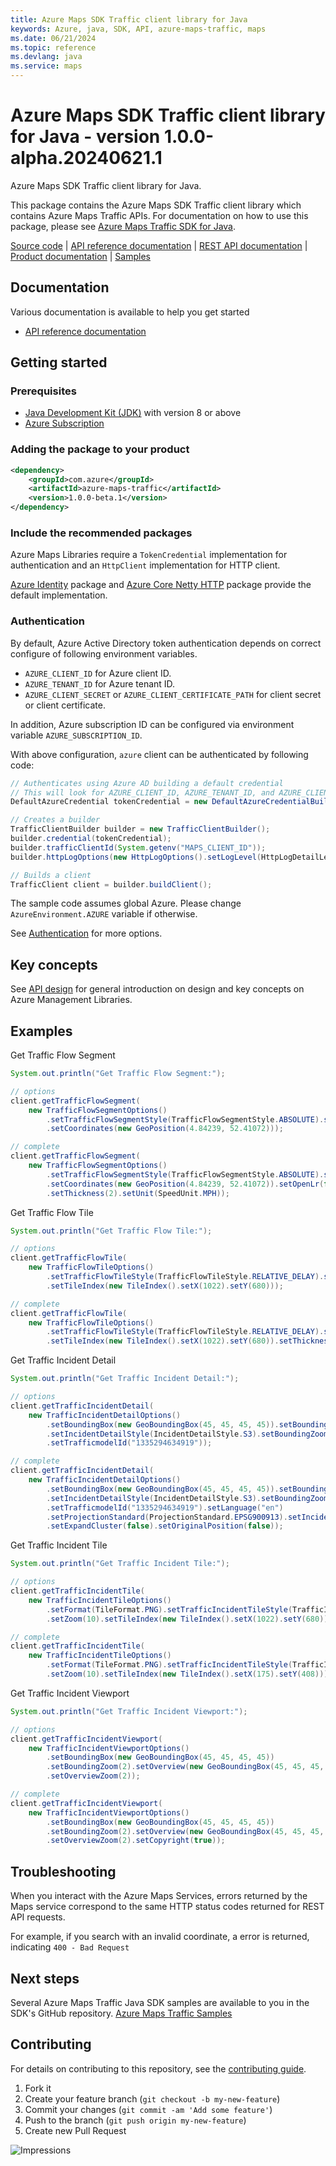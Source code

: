```yaml
---
title: Azure Maps SDK Traffic client library for Java
keywords: Azure, java, SDK, API, azure-maps-traffic, maps
ms.date: 06/21/2024
ms.topic: reference
ms.devlang: java
ms.service: maps
---
```

# Azure Maps SDK Traffic client library for Java - version 1.0.0-alpha.20240621.1 


Azure Maps SDK Traffic client library for Java.

This package contains the Azure Maps SDK Traffic client library which contains Azure Maps Traffic APIs. For documentation on how to use this package, please see [Azure Maps Traffic SDK for Java](/rest/api/maps/traffic).

[Source code][source] | [API reference documentation][docs] | [REST API documentation][rest_docs] | [Product documentation][product_docs] | [Samples][samples]

## Documentation

Various documentation is available to help you get started

- [API reference documentation][docs]

## Getting started

### Prerequisites

- [Java Development Kit (JDK)][jdk] with version 8 or above
- [Azure Subscription][azure_subscription]

### Adding the package to your product


[//]: # ({x-version-update-start;com.azure:azure-maps-traffic;current})
```xml
<dependency>
    <groupId>com.azure</groupId>
    <artifactId>azure-maps-traffic</artifactId>
    <version>1.0.0-beta.1</version>
</dependency>
```
[//]: # ({x-version-update-end})

### Include the recommended packages

Azure Maps Libraries require a `TokenCredential` implementation for authentication and an `HttpClient` implementation for HTTP client.

[Azure Identity][azure_identity] package and [Azure Core Netty HTTP][azure_core_http_netty] package provide the default implementation.

### Authentication

By default, Azure Active Directory token authentication depends on correct configure of following environment variables.

- `AZURE_CLIENT_ID` for Azure client ID.
- `AZURE_TENANT_ID` for Azure tenant ID.
- `AZURE_CLIENT_SECRET` or `AZURE_CLIENT_CERTIFICATE_PATH` for client secret or client certificate.

In addition, Azure subscription ID can be configured via environment variable `AZURE_SUBSCRIPTION_ID`.

With above configuration, `azure` client can be authenticated by following code:

```java com.azure.maps.traffic.sync.builder.ad.instantiation
// Authenticates using Azure AD building a default credential
// This will look for AZURE_CLIENT_ID, AZURE_TENANT_ID, and AZURE_CLIENT_SECRET env variables
DefaultAzureCredential tokenCredential = new DefaultAzureCredentialBuilder().build();

// Creates a builder
TrafficClientBuilder builder = new TrafficClientBuilder();
builder.credential(tokenCredential);
builder.trafficClientId(System.getenv("MAPS_CLIENT_ID"));
builder.httpLogOptions(new HttpLogOptions().setLogLevel(HttpLogDetailLevel.BODY_AND_HEADERS));

// Builds a client
TrafficClient client = builder.buildClient();
```

The sample code assumes global Azure. Please change `AzureEnvironment.AZURE` variable if otherwise.

See [Authentication][authenticate] for more options.

## Key concepts

See [API design][design] for general introduction on design and key concepts on Azure Management Libraries.

## Examples
Get Traffic Flow Segment
```java com.azure.maps.traffic.sync.get_traffic_flow_segment
System.out.println("Get Traffic Flow Segment:");

// options
client.getTrafficFlowSegment(
    new TrafficFlowSegmentOptions()
        .setTrafficFlowSegmentStyle(TrafficFlowSegmentStyle.ABSOLUTE).setZoom(10)
        .setCoordinates(new GeoPosition(4.84239, 52.41072)));

// complete
client.getTrafficFlowSegment(
    new TrafficFlowSegmentOptions()
        .setTrafficFlowSegmentStyle(TrafficFlowSegmentStyle.ABSOLUTE).setZoom(10)
        .setCoordinates(new GeoPosition(4.84239, 52.41072)).setOpenLr(false)
        .setThickness(2).setUnit(SpeedUnit.MPH));
```

Get Traffic Flow Tile
```java com.azure.maps.traffic.sync.get_traffic_flow_tile
System.out.println("Get Traffic Flow Tile:");

// options
client.getTrafficFlowTile(
    new TrafficFlowTileOptions()
        .setTrafficFlowTileStyle(TrafficFlowTileStyle.RELATIVE_DELAY).setFormat(TileFormat.PNG).setZoom(10)
        .setTileIndex(new TileIndex().setX(1022).setY(680)));

// complete
client.getTrafficFlowTile(
    new TrafficFlowTileOptions()
        .setTrafficFlowTileStyle(TrafficFlowTileStyle.RELATIVE_DELAY).setFormat(TileFormat.PNG).setZoom(10)
        .setTileIndex(new TileIndex().setX(1022).setY(680)).setThickness(10));
```

Get Traffic Incident Detail
```java com.azure.maps.traffic.sync.get_traffic_incident_detail
System.out.println("Get Traffic Incident Detail:");

// options
client.getTrafficIncidentDetail(
    new TrafficIncidentDetailOptions()
        .setBoundingBox(new GeoBoundingBox(45, 45, 45, 45)).setBoundingZoom(11)
        .setIncidentDetailStyle(IncidentDetailStyle.S3).setBoundingZoom(11)
        .setTrafficmodelId("1335294634919"));

// complete
client.getTrafficIncidentDetail(
    new TrafficIncidentDetailOptions()
        .setBoundingBox(new GeoBoundingBox(45, 45, 45, 45)).setBoundingZoom(11)
        .setIncidentDetailStyle(IncidentDetailStyle.S3).setBoundingZoom(11)
        .setTrafficmodelId("1335294634919").setLanguage("en")
        .setProjectionStandard(ProjectionStandard.EPSG900913).setIncidentGeometryType(IncidentGeometryType.ORIGINAL)
        .setExpandCluster(false).setOriginalPosition(false));
```

Get Traffic Incident Tile
```java com.azure.maps.traffic.sync.get_traffic_incident_tile
System.out.println("Get Traffic Incident Tile:");

// options
client.getTrafficIncidentTile(
    new TrafficIncidentTileOptions()
        .setFormat(TileFormat.PNG).setTrafficIncidentTileStyle(TrafficIncidentTileStyle.S3)
        .setZoom(10).setTileIndex(new TileIndex().setX(1022).setY(680)));

// complete
client.getTrafficIncidentTile(
    new TrafficIncidentTileOptions()
        .setFormat(TileFormat.PNG).setTrafficIncidentTileStyle(TrafficIncidentTileStyle.S3)
        .setZoom(10).setTileIndex(new TileIndex().setX(175).setY(408)));
```

Get Traffic Incident Viewport
```java com.azure.maps.traffic.sync.get_traffic_incident_viewport
System.out.println("Get Traffic Incident Viewport:");

// options
client.getTrafficIncidentViewport(
    new TrafficIncidentViewportOptions()
        .setBoundingBox(new GeoBoundingBox(45, 45, 45, 45))
        .setBoundingZoom(2).setOverview(new GeoBoundingBox(45, 45, 45, 45))
        .setOverviewZoom(2));

// complete
client.getTrafficIncidentViewport(
    new TrafficIncidentViewportOptions()
        .setBoundingBox(new GeoBoundingBox(45, 45, 45, 45))
        .setBoundingZoom(2).setOverview(new GeoBoundingBox(45, 45, 45, 45))
        .setOverviewZoom(2).setCopyright(true));
```

## Troubleshooting
When you interact with the Azure Maps Services, errors returned by the Maps service correspond to the same HTTP status codes returned for REST API requests.

For example, if you search with an invalid coordinate, a error is returned, indicating `400 - Bad Request`
## Next steps

Several Azure Maps Traffic Java SDK samples are available to you in the SDK's GitHub repository.
[Azure Maps Traffic Samples](https://github.com/Azure/azure-sdk-for-java/tree/main/sdk/maps/azure-maps-traffic/src/samples)

## Contributing

For details on contributing to this repository, see the [contributing guide](https://github.com/Azure/azure-sdk-for-java/blob/main/CONTRIBUTING.md).

1. Fork it
1. Create your feature branch (`git checkout -b my-new-feature`)
1. Commit your changes (`git commit -am 'Add some feature'`)
1. Push to the branch (`git push origin my-new-feature`)
1. Create new Pull Request

<!-- LINKS -->
[source]: https://github.com/Azure/azure-sdk-for-java/tree/main/sdk/maps/azure-maps-traffic/src
[samples]:  https://github.com/Azure/azure-sdk-for-java/tree/main/sdk/maps/azure-maps-traffic/src/samples
[rest_docs]: /rest/api/maps
[product_docs]: /azure/azure-maps/
[docs]: https://azure.github.io/azure-sdk-for-java/
[jdk]: /java/azure/jdk/
[azure_subscription]: https://azure.microsoft.com/free/
[azure_identity]: https://github.com/Azure/azure-sdk-for-java/blob/main/sdk/identity/azure-identity
[azure_core_http_netty]: https://github.com/Azure/azure-sdk-for-java/blob/main/sdk/core/azure-core-http-netty
[authenticate]: https://github.com/Azure/azure-sdk-for-java/blob/main/sdk/resourcemanager/docs/AUTH.md
[design]: https://github.com/Azure/azure-sdk-for-java/blob/main/sdk/resourcemanager/docs/DESIGN.md

![Impressions](https://azure-sdk-impressions.azurewebsites.net/api/impressions/azure-sdk-for-java%2Fsdk%2Fmaps%2Fazure-maps-traffic%2FREADME.png)


